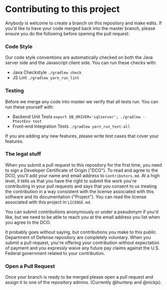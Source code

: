 # Contributing to this project

Anybody is welcome to create a branch on this repository and make edits.  If you'd like to have your code merged back into the master branch, please ensure you do the following before opening the pull request:

### Code Style

Our code style conventions are automatically checked on both the Java server side and the Javascript client side.  You can run these checks with: 

- Java Checkstyle `./gradlew check`
- JS Lint `./gradlew yarn_run_lint`

### Testing

Before we merge any code into master we verify that all tests run.  You can run these yourself with: 

- Backend Unit Tests `export DB_DRIVER='sqlserver'; ./gradlew -PtestEnv test`
- Front-end Integration Tests `./gradlew yarn_run_test-all`

If you are adding any new features, please write test cases that cover your features. 

### The legal stuff

When you submit a pull request to this repository for the first time, you need to sign a Developer Certificate of Origin ("DCO"). To read and agree to the DCO, you'll add your name and email address to `Contributors.md`. At a high level, it tells us that you have the right to submit the work you're contributing in your pull requests and says that you consent to us treating the contribution in a way consistent with the license associated with this software and its documentation ("Project"). You can read the license associated with this project in `LICENSE.md`. 

You can submit contributions anonymously or under a pseudonym if you'd like, but we need to be able to reach you at the email address you list when you agree to the DCO. 

It probably goes without saying, but contributions you make to this public Department of Defense repository are completely voluntary. When you submit a pull request, you're offering your contribution without expectation of payment and you expressly waive any future pay claims against the U.S. Federal government related to your contribution. 

### Open a Pull Request

Once your branch is ready to be merged please open a pull request and assign it to one of the repository admins.  (Currently @hunterp and @nickjs).  
